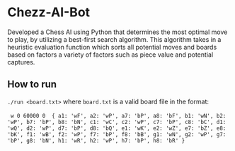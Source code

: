 # Chezz-AI-Bot
Developed a Chess AI using Python that determines the most optimal move to play, by utilizing a best-first search algorithm. This algorithm takes in a heuristic evaluation function which sorts all potential moves and boards based on factors a variety of factors such as piece value and potential captures.

## How to run
`./run <board.txt>` where `board.txt` is a valid board file in the format: <br>  
` w 0 60000 0 
{
a1: 'wF',
a2: 'wP',
a7: 'bP',
a8: 'bF',
b1: 'wN',
b2: 'wP',
b7: 'bP',
b8: 'bN',
c1: 'wC',
c2: 'wP',
c7: 'bP',
c8: 'bC',
d1: 'wQ',
d2: 'wP',
d7: 'bP',
d8: 'bQ',
e1: 'wK',
e2: 'wZ',
e7: 'bZ',
e8: 'bK',
f1: 'wB',
f2: 'wP',
f7: 'bP',
f8: 'bB',
g1: 'wN',
g2: 'wP',
g7: 'bP',
g8: 'bN',
h1: 'wR',
h2: 'wP',
h7: 'bP',
h8: 'bR'
}`

